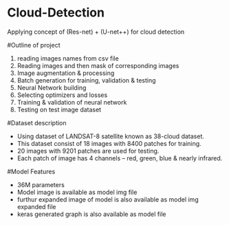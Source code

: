 # Cloud-Detection
Applying concept of (Res-net) + (U-net++) for cloud detection

#Outline of project

1) reading images names from csv file
2) Reading images and then mask of corresponding images
3) Image augmentation & processing
4) Batch generation for training, validation & testing
5) Neural Network building
6) Selecting optimizers and losses
7) Training & validation of neural network
8) Testing on test image dataset

#Dataset description

- Using dataset of LANDSAT-8 satellite known as 38-cloud dataset.
- This dataset consist of 18 images with 8400 patches for training.
- 20 images with 9201 patches are used for testing.
- Each patch of image has 4 channels – red, green, blue & nearly infrared.

#Model Features

- 36M parameters
- Model image is available as model img file
- furthur expanded image of model is also available as model img expanded file
- keras generated graph is also available as model file
